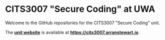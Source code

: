
# CITS3007 "Secure Coding" at UWA

Welcome to the GitHub repositories for the CITS3007 "Secure Coding" unit.


The **[unit website](https://cits3007.arranstewart.io)** is available at **<https://cits3007.arranstewart.io>**.
